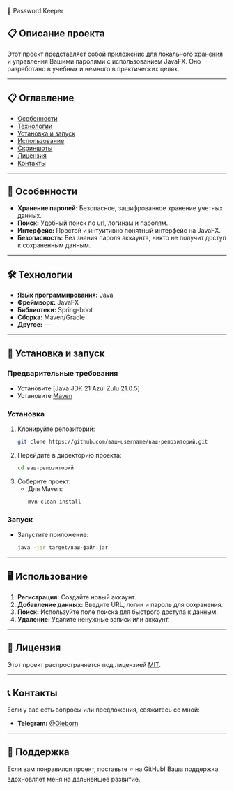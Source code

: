 🚀 Password Keeper

## 📋 Описание проекта

Этот проект представляет собой приложение для локального хранения и управления Вашими паролями с использованием JavaFX. Оно разработано в учебных и немного в практических целях.

---

## 📋 Оглавление

- [Особенности](#-особенности)
- [Технологии](#-технологии)
- [Установка и запуск](#-установка-и-запуск)
- [Использование](#-использование)
- [Скриншоты](#-скриншоты)
- [Лицензия](#-лицензия)
- [Контакты](#-контакты)

---

## 🌟 Особенности

- **Хранение паролей:** Безопасное, зашифрованное хранение учетных данных.
- **Поиск:** Удобный поиск по url, логинам и паролям.
- **Интерфейс:** Простой и интуитивно понятный интерфейс на JavaFX.
- **Безопасность:** Без знания пароля аккаунта, никто не получит доступ к сохраненным данным.

---

## 🛠 Технологии

- **Язык программирования:** Java
- **Фреймворк:** JavaFX
- **Библиотеки:** Spring-boot
- **Сборка:** Maven/Gradle
- **Другое:** ---

---

## 🚀 Установка и запуск

### Предварительные требования

- Установите [Java JDK 21 Azul Zulu 21.0.5]
- Установите [Maven](https://maven.apache.org/download.cgi)

### Установка

1. Клонируйте репозиторий:
   ```bash
   git clone https://github.com/ваш-username/ваш-репозиторий.git
   ```
2. Перейдите в директорию проекта:
   ```bash
   cd ваш-репозиторий
   ```
3. Соберите проект:
   - Для Maven:
     ```bash
     mvn clean install
     ```

### Запуск

- Запустите приложение:
  ```bash
  java -jar target/ваш-файл.jar
  ```

---

## 🖥 Использование

1. **Регистрация:** Создайте новый аккаунт.
2. **Добавление данных:** Введите URL, логин и пароль для сохранения.
3. **Поиск:** Используйте поле поиска для быстрого доступа к данным.
4. **Удаление:** Удалите ненужные записи или аккаунт.

---

## 📜 Лицензия

Этот проект распространяется под лицензией [MIT](LICENSE).

---

## 📞 Контакты

Если у вас есть вопросы или предложения, свяжитесь со мной:

- **Telegram:** [@Oleborn](https://t.me/Oleborn)

---

## 💖 Поддержка

Если вам понравился проект, поставьте ⭐️ на GitHub! Ваша поддержка вдохновляет меня на дальнейшее развитие.
